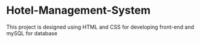 # Hotel-Management-System
This project is designed using HTML and CSS for developing front-end and mySQL for database
